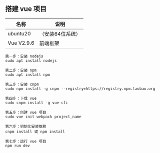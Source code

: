 ## 搭建 vue 项目

|名称|说明|
|---|---|
|ubuntu20|（安装64位系统）|
|Vue V2.9.6|前端框架|

~~~
第一步：安装 nodejs
sudo apt install nodejs

第二步：安装 npm
sudo apt install npm

第三步：安装 cnpm
sudo npm install -g cnpm --registry=https://registry.npm.taobao.org

第四步：下载 vue
sudo cnpm install -g vue-cli

第五步：创建 vue 项目
sudo vue init webpack project_name

第六步：初始化安装依赖
cnpm install 或 npm install

第七步：运行 vue 项目
npm run dev
~~~
